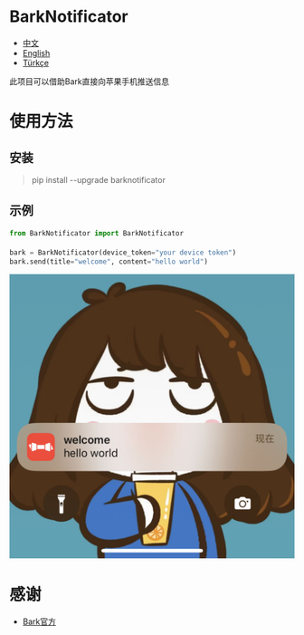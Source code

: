 # BarkNotificator
- [中文](/README.md)
- [English](docs/README_EN.md)
- [Türkçe](docs/README_TR.md)


此项目可以借助Bark直接向苹果手机推送信息
# 使用方法
## 安装
>pip install --upgrade barknotificator
## 示例
```python
from BarkNotificator import BarkNotificator

bark = BarkNotificator(device_token="your device token")
bark.send(title="welcome", content="hello world")
```
![image](/docs/inform.jpg "结果图片")
# 感谢
- [Bark官方](https://github.com/Finb/Bark)
